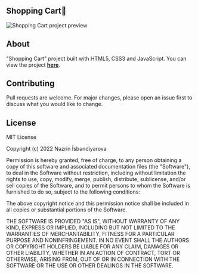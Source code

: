 ## Shopping Cart🛒

![Shopping Cart project preview](https://i.postimg.cc/T3B5Z02V/cart.gif)

## About

"Shopping Cart" project built with HTML5, CSS3 and JavaScript. You can view the project [**here**](https://isbendiyarovanezrin.github.io/ShoppingCart "Click me!🛒").

## Contributing

Pull requests are welcome. For major changes, please open an issue first to discuss what you would like to change.

## License

MIT License

Copyright (c) 2022 Nəzrin İsbəndiyarova

Permission is hereby granted, free of charge, to any person obtaining a copy of this software and associated documentation files (the "Software"), to deal in the Software without restriction, including without limitation the rights to use, copy, modify, merge, publish, distribute, sublicense, and/or sell copies of the Software, and to permit persons to whom the Software is furnished to do so, subject to the following conditions:

The above copyright notice and this permission notice shall be included in all copies or substantial portions of the Software.

THE SOFTWARE IS PROVIDED "AS IS", WITHOUT WARRANTY OF ANY KIND, EXPRESS OR IMPLIED, INCLUDING BUT NOT LIMITED TO THE WARRANTIES OF MERCHANTABILITY, FITNESS FOR A PARTICULAR PURPOSE AND NONINFRINGEMENT. IN NO EVENT SHALL THE AUTHORS OR COPYRIGHT HOLDERS BE LIABLE FOR ANY CLAIM, DAMAGES OR OTHER LIABILITY, WHETHER IN AN ACTION OF CONTRACT, TORT OR OTHERWISE, ARISING FROM, OUT OF OR IN CONNECTION WITH THE SOFTWARE OR THE USE OR OTHER DEALINGS IN THE SOFTWARE.

